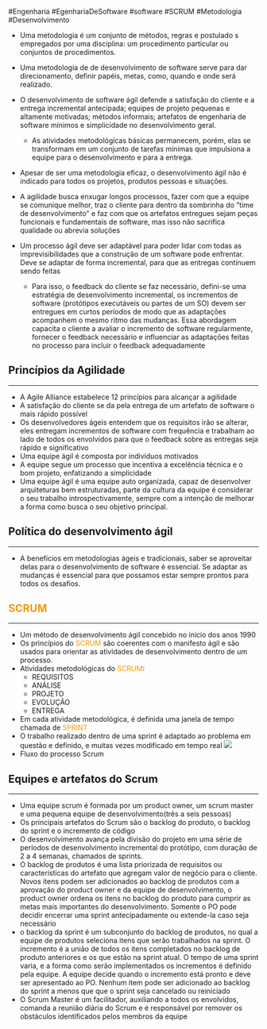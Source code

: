 #Engenharia #EgenhariaDeSoftware #software #SCRUM #Metodologia #Desenvolvimento 


- Uma metodologia é um conjunto de métodos, regras e postulado s empregados por uma disciplina: um procedimento particular ou conjuntos de procedimentos.

- Uma metodologia de de desenvolvimento de software serve para dar direcionamento, definir papéis, metas, como, quando e onde será realizado.

- O desenvolvimento de software ágil defende a satisfação do cliente e a entrega incremental antecipada; equipes de projeto pequenas e altamente motivadas; métodos informais; artefatos de engenharia de software mínimos e simplicidade no desenvolvimento geral.
	- As atividades metodológicas básicas permanecem, porém, elas se transformam em um conjunto de tarefas mínimas que impulsiona a equipe para o desenvolvimento e para a entrega.
- Apesar de ser uma metodologia eficaz, o desenvolvimento ágil não é indicado para todos os projetos, produtos pessoas e situações.
- A agilidade busca enxugar longos processos, fazer com que a equipe se comunique melhor, traz o cliente para dentro da sombrinha do "time de desenvolvimento" e faz com que os artefatos entregues sejam peças funcionais e fundamentais de software, mas isso não sacrifica qualidade ou abrevia soluções
- Um processo ágil deve ser adaptável para poder lidar com todas as imprevisibilidades que a construção de um software pode enfrentar. Deve se adaptar de forma incremental, para que as entregas continuem sendo feitas
	- Para isso, o feedback do cliente se faz necessário, defini-se uma estratégia de desenvolvimento incremental, os incrementos de software (protótipos executáveis ou partes de um SO) devem ser entregues em curtos períodos de modo que as adaptações acompanhem o mesmo ritmo das mudanças. Essa abordagem capacita o cliente a avaliar o incremento de software regularmente, fornecer o feedback necessário e influenciar as adaptações feitas no processo para incluir o feedback adequadamente

## Princípios da Agilidade
---
- A Agile Alliance estabelece 12 princípios para alcançar a agilidade
- A satisfação do cliente se da pela entrega de um artefato de software o mais rápido possível
- Os desenvolvedores ágeis entendem que os requisitos irão se alterar, eles entregam incrementos de software com frequência e trabalham ao lado de todos os envolvidos para que o feedback sobre as entregas seja rápido e significativo
- Uma equipe ágil é composta por indivíduos motivados
- A equipe segue um processo que incentiva a excelência técnica e o bom projeto, enfatizando a simplicidade
- Uma equipe ágil é uma equipe auto organizada, capaz de desenvolver arquiteturas bem estruturadas, parte da cultura da equipe é considerar o seu trabalho introspectivamente, sempre com a intenção de melhorar a forma como busca o seu objetivo principal.

## Política do desenvolvimento ágil
---
- A benefícios em metodologias ágeis e tradicionais, saber se aproveitar delas para o desenvolvimento de software é essencial. Se adaptar as mudanças é essencial para que possamos estar sempre prontos para todos os desafios.

## <span style="color:rgb(242, 154, 2)">SCRUM</span>
---
- Um método de desenvolvimento ágil concebido no início dos anos 1990
- Os princípios do <span style="color:rgb(242, 154, 2)">SCRUM</span> são coerentes com o manifesto ágil e são usados para orientar as atividades de desenvolvimento dentro de um processo.
- Atividades metodológicas do <span style="color:rgb(242, 154, 2)">SCRUM</span>:
	- REQUISITOS
	- ANÁLISE
	- PROJETO
	- EVOLUÇÃO
	- ENTREGA
- Em cada atividade metodológica, é definida uma janela de tempo chamada de <span style="color:rgb(242, 154, 2)">SPRINT</span> 
- O trabalho realizado dentro de uma sprint é adaptado ao problema em questão e definido, e muitas vezes modificado em tempo real
 ![](Captura%20de%20Tela%202025-05-09%20às%2013.24.21.png)
- Fluxo do processo Scrum

## Equipes e artefatos do Scrum
---

- Uma equipe scrum é formada por um product owner, um scrum master e uma pequena equipe de desenvolvimento(três a seis pessoas)
- Os principais artefatos do Scrum são o backlog do produto, o backlog do sprint e o incremento de código
- O desenvolvimento avança pela divisão do projeto em uma série de períodos de desenvolvimento incremental do protótipo, com duração de 2 a 4 semanas, chamados de sprints.
- O backlog de produtos é uma lista priorizada de requisitos ou características do artefato que agregam valor de negócio para o cliente. Novos itens podem ser adicionados ao backlog de produtos com a aprovação do product owner e da equipe de desenvolvimento, o product owner ordena os itens no backlog do produto para cumprir as metas mais importantes do desenvolvimento. Somente o PO pode decidir encerrar uma sprint antecipadamente ou extende-la caso seja necessário
- o backlog da sprint é um subconjunto do backlog de produtos, no qual a equipe de produtos seleciona itens que serão trabalhados na sprint. O incremento é a união de todos os itens completados no backlog de produto anteriores e os que estão na sprint atual. O tempo de uma sprint varia, e a forma como serão implementados os incrementos é definido pela equipe. A equipe decide quando o incremento está pronto e deve ser apresentado ao PO. Nenhum item pode ser adicionado ao backlog do sprint a menos que que o sprint seja cancelado ou reiniciado
- O Scrum Master é um facilitador, auxiliando a todos os envolvidos, comanda a reunião diária do Scrum e é responsável por remover os obstáculos identificados pelos membros da equipe

